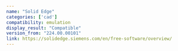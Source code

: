 ```yaml
---
name: "Solid Edge"
categories: ['cad']
compatibility: emulation
display_result: "Compatible"
version_from: "224.00.00101"
link: https://solidedge.siemens.com/en/free-software/overview/
---
```

